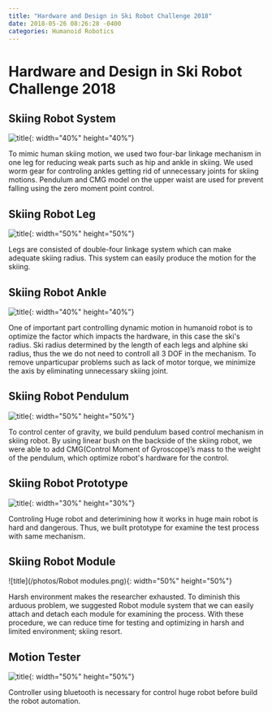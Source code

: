 ```yaml
---
title: "Hardware and Design in Ski Robot Challenge 2018"
date: 2018-05-26 08:26:28 -0400
categories: Humanoid Robotics
---
```


# Hardware and Design in Ski Robot Challenge 2018
## Skiing Robot System
![title](/photos/Skirobot_body.png){: width="40%" height="40%"}

To mimic human skiing motion, we used two four-bar linkage mechanism in one leg for reducing weak parts such as hip and ankle in skiing. We used worm gear for controling ankles getting rid of unnecessary joints for skiing motions. Pendulum and CMG model on the upper waist are used for prevent falling using the zero moment point control. 

## Skiing Robot Leg
![title](/photos/Skirobot_leg.png){: width="50%" height="50%"}

Legs are consisted of double-four linkage system which can make adequate skiing radius. This system can easily produce the motion for the skiing. 

## Skiing Robot Ankle
![title](/photos/Skirobot_ankle.png){: width="40%" height="40%"}

One of important part controlling dynamic motion in humanoid robot is to optimize the factor which impacts the hardware, in this case the ski's radius. Ski radius determined by the length of each legs and alphine ski radius, thus the we do not need to controll all 3 DOF in the mechanism. To remove unparticupar problems such as lack of motor torque, we minimize the axis by eliminating unnecessary skiing joint.

## Skiing Robot Pendulum
![title](/photos/Skirobot_pendulum2.png){: width="50%" height="50%"}

To control center of gravity, we build pendulum based control mechanism in skiing robot. By using linear bush on the backside of the skiing robot, we were able to add CMG(Control Moment of Gyroscope)’s mass to the weight of the pendulum, which optimize robot's hardware for the control.

## Skiing Robot Prototype
![title](/photos/Skirobot_proto.png){: width="30%" height="30%"}

Controling Huge robot and deterimining how it works in huge main robot is hard and dangerous. Thus, we built prototype for examine the test process with same mechanism.

## Skiing Robot Module
![title](/photos/Robot modules.png){: width="50%" height="50%"}

Harsh environment makes the researcher exhausted. To diminish this arduous problem, we suggested Robot module system that we can easily attach and detach each module for examining the process. With these procedure, we can reduce time for testing and optimizing in harsh  and limited environment; skiing resort.

## Motion Tester
![title](/photos/Skirobot_tester.png){: width="50%" height="50%"}

Controller using bluetooth is necessary for control huge robot before build the robot automation.

